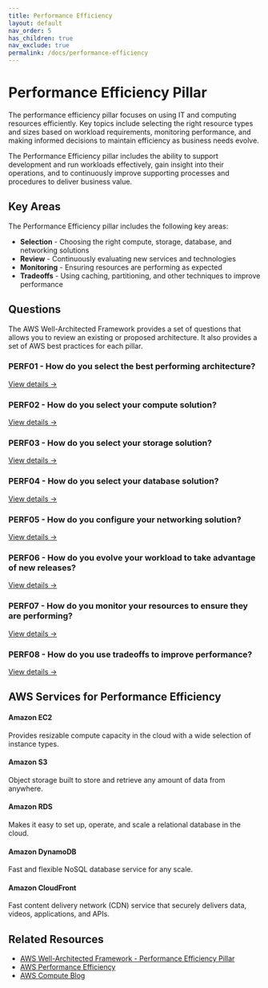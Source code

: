 ```yaml
---
title: Performance Efficiency
layout: default
nav_order: 5
has_children: true
nav_exclude: true
permalink: /docs/performance-efficiency
---
```


<div class="pillar-header">
  <h1>Performance Efficiency Pillar</h1>
  <p>The performance efficiency pillar focuses on using IT and computing resources efficiently. Key topics include selecting the right resource types and sizes based on workload requirements, monitoring performance, and making informed decisions to maintain efficiency as business needs evolve.</p>
</div>

The Performance Efficiency pillar includes the ability to support development and run workloads effectively, gain insight into their operations, and to continuously improve supporting processes and procedures to deliver business value.

## Key Areas

The Performance Efficiency pillar includes the following key areas:

- **Selection** - Choosing the right compute, storage, database, and networking solutions
- **Review** - Continuously evaluating new services and technologies
- **Monitoring** - Ensuring resources are performing as expected
- **Tradeoffs** - Using caching, partitioning, and other techniques to improve performance

## Questions

The AWS Well-Architected Framework provides a set of questions that allows you to review an existing or proposed architecture. It also provides a set of AWS best practices for each pillar.

<div class="question-cards">
  <div class="question-card">
    <h3>PERF01 - How do you select the best performing architecture?</h3>
    <a href="./PERF01.html">View details →</a>
  </div>
  <div class="question-card">
    <h3>PERF02 - How do you select your compute solution?</h3>
    <a href="./PERF02.html">View details →</a>
  </div>
  <div class="question-card">
    <h3>PERF03 - How do you select your storage solution?</h3>
    <a href="./PERF03.html">View details →</a>
  </div>
  <div class="question-card">
    <h3>PERF04 - How do you select your database solution?</h3>
    <a href="./PERF04.html">View details →</a>
  </div>
  <div class="question-card">
    <h3>PERF05 - How do you configure your networking solution?</h3>
    <a href="./PERF05.html">View details →</a>
  </div>
  <div class="question-card">
    <h3>PERF06 - How do you evolve your workload to take advantage of new releases?</h3>
    <a href="./PERF06.html">View details →</a>
  </div>
  <div class="question-card">
    <h3>PERF07 - How do you monitor your resources to ensure they are performing?</h3>
    <a href="./PERF07.html">View details →</a>
  </div>
  <div class="question-card">
    <h3>PERF08 - How do you use tradeoffs to improve performance?</h3>
    <a href="./PERF08.html">View details →</a>
  </div>
</div>

## AWS Services for Performance Efficiency

<div class="aws-service">
  <div class="aws-service-content">
    <h4>Amazon EC2</h4>
    <p>Provides resizable compute capacity in the cloud with a wide selection of instance types.</p>
  </div>
</div>

<div class="aws-service">
  <div class="aws-service-content">
    <h4>Amazon S3</h4>
    <p>Object storage built to store and retrieve any amount of data from anywhere.</p>
  </div>
</div>

<div class="aws-service">
  <div class="aws-service-content">
    <h4>Amazon RDS</h4>
    <p>Makes it easy to set up, operate, and scale a relational database in the cloud.</p>
  </div>
</div>

<div class="aws-service">
  <div class="aws-service-content">
    <h4>Amazon DynamoDB</h4>
    <p>Fast and flexible NoSQL database service for any scale.</p>
  </div>
</div>

<div class="aws-service">
  <div class="aws-service-content">
    <h4>Amazon CloudFront</h4>
    <p>Fast content delivery network (CDN) service that securely delivers data, videos, applications, and APIs.</p>
  </div>
</div>

<div class="related-resources">
  <h2>Related Resources</h2>
  <ul>
    <li><a href="https://docs.aws.amazon.com/wellarchitected/latest/performance-efficiency-pillar/welcome.html">AWS Well-Architected Framework - Performance Efficiency Pillar</a></li>
    <li><a href="https://aws.amazon.com/architecture/well-architected/performance-efficiency/">AWS Performance Efficiency</a></li>
    <li><a href="https://aws.amazon.com/blogs/compute/">AWS Compute Blog</a></li>
  </ul>
</div>